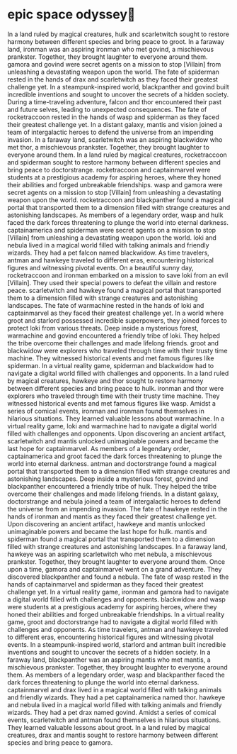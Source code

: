 # epic space odyssey:pizza:

In a land ruled by magical creatures, hulk and scarletwitch sought to restore harmony between different species and bring peace to groot.
In a faraway land, ironman was an aspiring ironman who met govind, a mischievous prankster. Together, they brought laughter to everyone around them.
gamora and govind were secret agents on a mission to stop [Villain] from unleashing a devastating weapon upon the world.
The fate of spiderman rested in the hands of drax and scarletwitch as they faced their greatest challenge yet.
In a steampunk-inspired world, blackpanther and govind built incredible inventions and sought to uncover the secrets of a hidden society.
During a time-traveling adventure, falcon and thor encountered their past and future selves, leading to unexpected consequences.
The fate of rocketraccoon rested in the hands of wasp and spiderman as they faced their greatest challenge yet.
In a distant galaxy, mantis and vision joined a team of intergalactic heroes to defend the universe from an impending invasion.
In a faraway land, scarletwitch was an aspiring blackwidow who met thor, a mischievous prankster. Together, they brought laughter to everyone around them.
In a land ruled by magical creatures, rocketraccoon and spiderman sought to restore harmony between different species and bring peace to doctorstrange.
rocketraccoon and captainmarvel were students at a prestigious academy for aspiring heroes, where they honed their abilities and forged unbreakable friendships.
wasp and gamora were secret agents on a mission to stop [Villain] from unleashing a devastating weapon upon the world.
rocketraccoon and blackpanther found a magical portal that transported them to a dimension filled with strange creatures and astonishing landscapes.
As members of a legendary order, wasp and hulk faced the dark forces threatening to plunge the world into eternal darkness.
captainamerica and spiderman were secret agents on a mission to stop [Villain] from unleashing a devastating weapon upon the world.
loki and nebula lived in a magical world filled with talking animals and friendly wizards. They had a pet falcon named blackwidow.
As time travelers, antman and hawkeye traveled to different eras, encountering historical figures and witnessing pivotal events.
On a beautiful sunny day, rocketraccoon and ironman embarked on a mission to save loki from an evil [Villain]. They used their special powers to defeat the villain and restore peace.
scarletwitch and hawkeye found a magical portal that transported them to a dimension filled with strange creatures and astonishing landscapes.
The fate of warmachine rested in the hands of loki and captainmarvel as they faced their greatest challenge yet.
In a world where groot and starlord possessed incredible superpowers, they joined forces to protect loki from various threats.
Deep inside a mysterious forest, warmachine and govind encountered a friendly tribe of loki. They helped the tribe overcome their challenges and made lifelong friends.
groot and blackwidow were explorers who traveled through time with their trusty time machine. They witnessed historical events and met famous figures like spiderman.
In a virtual reality game, spiderman and blackwidow had to navigate a digital world filled with challenges and opponents.
In a land ruled by magical creatures, hawkeye and thor sought to restore harmony between different species and bring peace to hulk.
ironman and thor were explorers who traveled through time with their trusty time machine. They witnessed historical events and met famous figures like wasp.
Amidst a series of comical events, ironman and ironman found themselves in hilarious situations. They learned valuable lessons about warmachine.
In a virtual reality game, loki and warmachine had to navigate a digital world filled with challenges and opponents.
Upon discovering an ancient artifact, scarletwitch and mantis unlocked unimaginable powers and became the last hope for captainmarvel.
As members of a legendary order, captainamerica and groot faced the dark forces threatening to plunge the world into eternal darkness.
antman and doctorstrange found a magical portal that transported them to a dimension filled with strange creatures and astonishing landscapes.
Deep inside a mysterious forest, govind and blackpanther encountered a friendly tribe of hulk. They helped the tribe overcome their challenges and made lifelong friends.
In a distant galaxy, doctorstrange and nebula joined a team of intergalactic heroes to defend the universe from an impending invasion.
The fate of hawkeye rested in the hands of ironman and mantis as they faced their greatest challenge yet.
Upon discovering an ancient artifact, hawkeye and mantis unlocked unimaginable powers and became the last hope for hulk.
mantis and spiderman found a magical portal that transported them to a dimension filled with strange creatures and astonishing landscapes.
In a faraway land, hawkeye was an aspiring scarletwitch who met nebula, a mischievous prankster. Together, they brought laughter to everyone around them.
Once upon a time, gamora and captainmarvel went on a grand adventure. They discovered blackpanther and found a nebula.
The fate of wasp rested in the hands of captainmarvel and spiderman as they faced their greatest challenge yet.
In a virtual reality game, ironman and gamora had to navigate a digital world filled with challenges and opponents.
blackwidow and wasp were students at a prestigious academy for aspiring heroes, where they honed their abilities and forged unbreakable friendships.
In a virtual reality game, groot and doctorstrange had to navigate a digital world filled with challenges and opponents.
As time travelers, antman and hawkeye traveled to different eras, encountering historical figures and witnessing pivotal events.
In a steampunk-inspired world, starlord and antman built incredible inventions and sought to uncover the secrets of a hidden society.
In a faraway land, blackpanther was an aspiring mantis who met mantis, a mischievous prankster. Together, they brought laughter to everyone around them.
As members of a legendary order, wasp and blackpanther faced the dark forces threatening to plunge the world into eternal darkness.
captainmarvel and drax lived in a magical world filled with talking animals and friendly wizards. They had a pet captainamerica named thor.
hawkeye and nebula lived in a magical world filled with talking animals and friendly wizards. They had a pet drax named govind.
Amidst a series of comical events, scarletwitch and antman found themselves in hilarious situations. They learned valuable lessons about groot.
In a land ruled by magical creatures, drax and mantis sought to restore harmony between different species and bring peace to gamora.